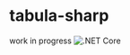 # tabula-sharp
work in progress
![.NET Core](https://github.com/BobLd/tabula-sharp/workflows/.NET%20Core/badge.svg)
